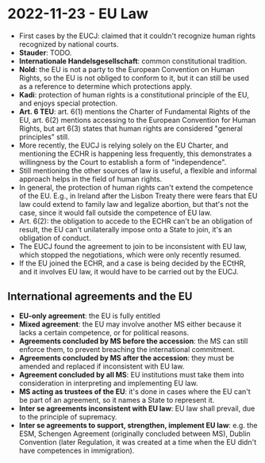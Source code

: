 # 2022-11-23 - EU Law

* First cases by the EUCJ: claimed that it couldn't recognize human rights recognized by national courts.
* **Stauder**: TODO.
* **Internationale Handelsgesellschaft**: common constitutional tradition.
* **Nold**: the EU is not a party to the European Convention on Human Rights, so the EU is not obliged to conform to it, but it can still be used as a reference to determine which protections apply.
* **Kadi**: protection of human rights is a constitutional principle of the EU, and enjoys special protection.
* **Art. 6 TEU**: art. 6(1) mentions the Charter of Fundamental Rights of the EU, art. 6(2) mentions accessing to the European Convention for Human Rights, but art 6(3) states that human rights are considered "general principles" still.
* More recently, the EUCJ is relying solely on the EU Charter, and mentioning the ECHR is happening less frequently, this demonstrates a willingness by the Court to establish a form of "independence".
* Still mentioning the other sources of law is useful, a flexible and informal approach helps in the field of human rights.
* In general, the protection of human rights can't extend the competence of the EU.  E.g., in Ireland after the Lisbon Treaty there were fears that EU law could extend to family law and legalize abortion, but that's not the case, since it would fall outside the competence of EU law.
* Art. 6(2): the obligation to accede to the ECHR can't be an obligation of result, the EU can't unilaterally impose onto a State to join, it's an obligation of conduct.
* The EUCJ found the agreement to join to be inconsistent with EU law, which stopped the negotiations, which were only recently resumed.
* If the EU joined the ECHR, and a case is being decided by the ECtHR, and it involves EU law, it would have to be carried out by the EUCJ.

## International agreements and the EU

* **EU-only agreement**: the EU is fully entitled 
* **Mixed agreement**: the EU may involve another MS either because it lacks a certain competence, or for political reasons.
* **Agreements concluded by MS before the accession**: the MS can still enforce them, to prevent breaching the international commitment.
* **Agreements concluded by MS after the accession**: they must be amended and replaced if inconsistent with EU law.
* **Agreement concluded by all MS**: EU institutions must take them into consideration in interpreting and implementing EU law.
* **MS acting as trustees of the EU**: it's done in cases where the EU can't be part of an agreement, so it names a State to represent it.
* **Inter se agreements inconsistent with EU law**: EU law shall prevail, due to the principle of supremacy.
* **Inter se agreements to support, strengthen, implement EU law**: e.g. the ESM, Schengen Agreement (originally concluded between MS), Dublin Convention (later Regulation, it was created at a time when the EU didn't have competences in immigration).
